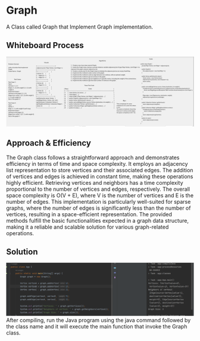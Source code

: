 # Graph

A Class called Graph that Implement Graph implementation.

## Whiteboard Process

![WhiteBoard](../../../../../../assests/Challenge35%20WhiteBoard.png)

## Approach & Efficiency

The Graph class follows a straightforward approach and demonstrates efficiency in terms of time and space complexity.
It employs an adjacency list representation to store vertices and their associated edges. The addition of vertices
and edges is achieved in constant time, making these operations highly efficient. Retrieving vertices and neighbors
has a time complexity proportional to the number of vertices and edges, respectively. The overall space complexity is
O(V + E), where V is the number of vertices and E is the number of edges. This implementation is particularly
well-suited for sparse graphs, where the number of edges is significantly less than the number of vertices,
resulting in a space-efficient representation. The provided methods fulfill the basic functionalities expected
in a graph data structure, making it a reliable and scalable solution for various graph-related operations.

## Solution

![Output](../../../../../../assests/challenge%2035%20output.png)
After compiling, run the Java program using the java command followed by the class name and it will execute the main function that invoke the Graph class.
